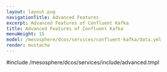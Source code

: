 ```yaml
---
layout: layout.pug
navigationTitle: Advanced Features 
excerpt: Advanced Features of Confluent Kafka
title: Advanced Features of Confluent Kafka
menuWeight: 15
model: /mesosphere/dcos/services/confluent-kafka/data.yml
render: mustache
---
```


#include /mesosphere/dcos/services/include/advanced.tmpl
